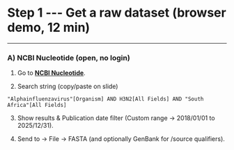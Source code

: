 # Step 1 --- Get a raw dataset (browser demo, 12 min)
----------------------------------------------------

### A) NCBI Nucleotide (open, no login)

1.  Go to **[NCBI Nucleotide](https://www.ncbi.nlm.nih.gov/nuccore)**.

2.  Search string (copy/paste on slide)

```
"Alphainfluenzavirus"[Organism] AND H3N2[All Fields] AND "South Africa"[All Fields]
```

3.  Show results & Publication date filter (Custom range → 2018/01/01 to 2025/12/31).

4.  Send to → File → FASTA (and optionally GenBank for /source qualifiers).

